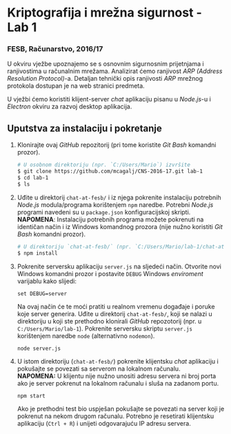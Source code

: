 # **Kriptografija i mrežna sigurnost - Lab 1**  
### FESB, Računarstvo, 2016/17

U okviru vježbe upoznajemo se s osnovnim sigurnosnim prijetnjama i ranjivostima u računalnim mrežama. Analizirat ćemo ranjivost _ARP (Address Resolution Protocol)_-a. Detaljan tehnički opis ranjivosti _ARP_ mrežnog protokola dostupan je na web stranici predmeta.  

U vježbi ćemo koristiti klijent-server _chat_ aplikaciju pisanu u _Node.js_-u i _Electron_ okviru za razvoj desktop aplikacija. 

## Uputstva za instalaciju i pokretanje
1. Klonirajte ovaj _GitHub_ repozitorij (pri tome koristite _Git Bash_ komandni prozor).  
    ```Bash
    # U osobnom direktoriju (npr. `C:/Users/Mario`) izvršite
    $ git clone https://github.com/mcagalj/CNS-2016-17.git lab-1  
    $ cd lab-1
    $ ls
   ```
 
2. Uđite u direktorij `chat-at-fesb/` i iz njega pokrenite instalaciju potrebnih _Node.js_ modula/programa korištenjem `npm` naredbe. Potrebni _Node.js_ programi navedeni su u `package.json` konfiguracijskoj skripti.  
**NAPOMENA**: Instalaciju potrebnih programa možete pokrenuti na identičan način i iz Windows komandnog prozora (nije nužno koristiti _Git Bash_ komandni prozor).
    ```Bash
    # U direktoriju `chat-at-fesb/` (npr. `C:/Users/Mario/lab-1/chat-at-fesb`) izvršite
    $ npm install
    ```

3. Pokrenite serversku aplikaciju `server.js` na sljedeći način. Otvorite novi Windows komandni prozor i postavite `DEBUG` Windows _enviroment_ varijablu kako slijedi:
    ```
    set DEBUG=server
    ```
    Na ovaj način će te moći pratiti u realnom vremenu događaje i poruke koje server generira. Uđite u direktorij `chat-at-fesb/`, koji se nalazi u direktoriju u koji ste prethodno klonirali _GitHub_ repozotorij (npr. u `C:/Users/Mario/lab-1`). Pokrenite serversku skriptu `server.js` korištenjem naredbe `node` (alternativno `nodemon`).
    ```
    node server.js
    ```

4. U istom direktoriju (`chat-at-fesb/`) pokrenite klijentsku _chat_ aplikaciju i pokušajte se povezati sa serverom na lokalnom računalu.  
**NAPOMENA:** U klijentu nije nužno unositi adresu servera ni broj porta ako je server pokrenut na lokalnom računalu i sluša na zadanom portu.
    ```
    npm start
    ```
    Ako je prethodni test bio uspješan pokušajte se povezati na server koji je pokrenut na nekom drugom računalu. Potrebno je resetirati klijentsku aplikaciju (`Ctrl + R`) i unijeti odgovarajuću IP adresu servera.

